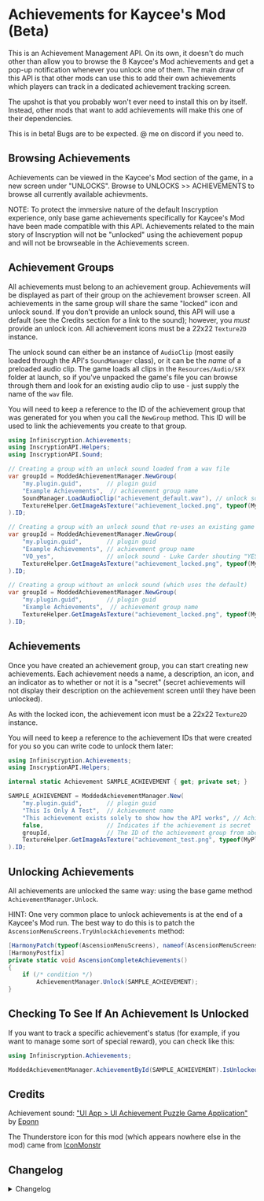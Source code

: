# Achievements for Kaycee's Mod (Beta)

This is an Achievement Management API. On its own, it doesn't do much other than allow you to browse the 8 Kaycee's Mod achievements and get a pop-up notification whenever you unlock one of them. The main draw of this API is that other mods can use this to add their own achievements which players can track in a dedicated achievement tracking screen.

The upshot is that you probably won't ever need to install this on by itself. Instead, other mods that want to add achievements will make this one of their dependencies.

This is in beta! Bugs are to be expected. @ me on discord if you need to.

## Browsing Achievements

Achievements can be viewed in the Kaycee's Mod section of the game, in a new screen under "UNLOCKS". Browse to UNLOCKS >> ACHIEVEMENTS to browse all currently available achievments.

NOTE: To protect the immersive nature of the default Inscryption experience, only base game achievements specifically for Kaycee's Mod have been made compatible with this API. Achievements related to the main story of Inscryption will not be "unlocked" using the achievement popup and will not be browseable in the Achievements screen.

## Achievement Groups

All achievements must belong to an achievement group. Achievements will be displayed as part of their group on the achievement browser screen. All achievements in the same group will share the same "locked" icon and unlock sound. If you don't provide an unlock sound, this API will use a default (see the Credits section for a link to the sound); however, you *must* provide an unlock icon. All achievement icons must be a 22x22 `Texture2D` instance.

The unlock sound can either be an instance of `AudioClip` (most easily loaded through the API's `SoundManager` class), or it can be the *name* of a preloaded audio clip. The game loads all clips in the `Resources/Audio/SFX` folder at launch, so if you've unpacked the game's file you can browse through them and look for an existing audio clip to use - just supply the name of the `wav` file.

You will need to keep a reference to the ID of the achievement group that was generated for you when you call the `NewGroup` method. This ID will be used to link the achievements you create to that group. 

```c#
using Infiniscryption.Achievements;
using InscryptionAPI.Helpers;
using InscryptionAPI.Sound;

// Creating a group with an unlock sound loaded from a wav file
var groupId = ModdedAchievementManager.NewGroup(
    "my.plugin.guid",       // plugin guid
    "Example Achievements",  // achievement group name
    SoundManager.LoadAudioClip("achievement_default.wav"), // unlock sound
    TextureHelper.GetImageAsTexture("achievement_locked.png", typeof(MyPlugin).Assembly) // lock icon
).ID;

// Creating a group with an unlock sound that re-uses an existing game asset
var groupId = ModdedAchievementManager.NewGroup(
    "my.plugin.guid",       // plugin guid
    "Example Achievements", // achievement group name
    "VO_yes",               // unlock sound - Luke Carder shouting "YES!"
    TextureHelper.GetImageAsTexture("achievement_locked.png", typeof(MyPlugin).Assembly) // lock icon
).ID;

// Creating a group without an unlock sound (which uses the default)
var groupId = ModdedAchievementManager.NewGroup(
    "my.plugin.guid",       // plugin guid
    "Example Achievements",  // achievement group name
    TextureHelper.GetImageAsTexture("achievement_locked.png", typeof(MyPlugin).Assembly) // lock icon
).ID;
```

## Achievements

Once you have created an achievement group, you can start creating new achievements. Each achievement needs a name, a description, an icon, and an indicator as to whether or not it is a "secret" (secret achievements will not display their description on the achievement screen until they have been unlocked).

As with the locked icon, the achievement icon must be a 22x22 `Texture2D` instance.

You will need to keep a reference to the achievement IDs that were created for you so you can write code to unlock them later:

```c#
using Infiniscryption.Achievements;
using InscryptionAPI.Helpers;

internal static Achievement SAMPLE_ACHIEVEMENT { get; private set; }

SAMPLE_ACHIEVEMENT = ModdedAchievementManager.New(
    "my.plugin.guid",       // plugin guid
    "This Is Only A Test",  // Achievement name
    "This achievement exists solely to show how the API works", // Achievement description
    false,                  // Indicates if the achievement is secret
    groupId,                // The ID of the achievement group from above
    TextureHelper.GetImageAsTexture("achievement_test.png", typeof(MyPlugin).Assembly)
).ID;
```

## Unlocking Achievements

All achievements are unlocked the same way: using the base game method `AchievementManager.Unlock`.

HINT: One very common place to unlock achievements is at the end of a Kaycee's Mod run. The best way to do this is to patch the `AscensionMenuScreens.TryUnlockAchievements` method:

```c#
[HarmonyPatch(typeof(AscensionMenuScreens), nameof(AscensionMenuScreens.TryUnlockAchievements))]
[HarmonyPostfix]
private static void AscensionCompleteAchievements()
{
    if (/* condition */)
        AchievementManager.Unlock(SAMPLE_ACHIEVEMENT);
}
```

## Checking To See If An Achievement Is Unlocked

If you want to track a specific achievement's status (for example, if you want to manage some sort of special reward), you can check like this:

```c#
using Infiniscryption.Achievements;

ModdedAchievementManager.AchievementById(SAMPLE_ACHIEVEMENT).IsUnlocked; // Tells you if the achievement is unlocked
```

## Credits

Achievement sound: ["UI App > UI Achievement Puzzle Game Application"](https://freesound.org/people/Eponn/sounds/636660/) by [Eponn](https://freesound.org/people/Eponn/)

The Thunderstore icon for this mod (which appears nowhere else in the mod) came from [IconMonstr](https://iconmonstr.com/trophy-6-svg/)

## Changelog

<details>
<summary>Changelog</summary>

0.1.1
- Fixed typo in the README.
- Removed unhelpful errors getting written to the log file

0.1
- Beta version of Achievements

</details>